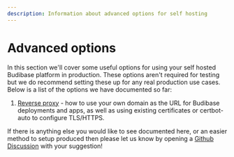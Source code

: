 ```yaml
---
description: Information about advanced options for self hosting
---
```


# Advanced options

In this section we'll cover some useful options for using your self hosted Budibase platform in production. These options aren't required for testing but we do recommend setting these up for any real production use cases. Below is a list of the options we have documented so far:

1. [Reverse proxy](reverse-proxy.md) - how to use your own domain as the URL for Budibase deployments and apps, as well as using existing certificates or certbot-auto to configure TLS/HTTPS.

If there is anything else you would like to see documented here, or an easier method to setup produced then please let us know by opening a [Github Discussion](https://github.com/Budibase/budibase/discussions) with your suggestion!

